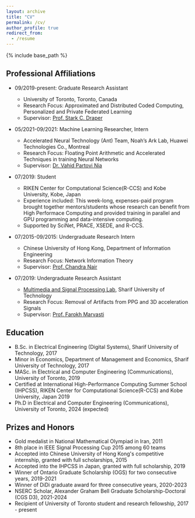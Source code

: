 ```yaml
---
layout: archive
title: "CV"
permalink: /cv/
author_profile: true
redirect_from:
  - /resume
---
```


{% include base_path %}

## Professional Affiliations

* 09/2019-present: Graduate Research Assistant
  * University of Toronto, Toronto, Canada
  * Research Focus: Approximated and Distributed Coded Computing, Personalized and Private Federated Learning
  * Supervisor: [Prof. Stark C. Draper](https://www.ece.utoronto.ca/people/draper-s/)

* 05/2021-09/2021: Machine Learning Researcher, Intern
  * Accelerated Neural Technology (Ant) Team, Noah’s Ark Lab, Huawei Technologies Co., Montreal
  * Research Focus: Floating Point Arithmetic and Accelerated Techniques in training Neural Networks 
  * Supervisor: [Dr. Vahid Partovi Nia](https://cerc-datascience.polymtl.ca/person/vahid-partovi-nia/)

* 07/2019: Student
  * RIKEN Center for Computational Science(R-CCS) and Kobe University, Kobe, Japan
  * Experience included: This week-long, expenses-paid program brought together mentors/students whose research can benefit from High Performace Computing and provided training in parallel and GPU programming and data-intensive computing. 
  * Supported by SciNet, PRACE, XSEDE, and R-CCS.
 
* 07/2015-09/2015: Undergraduate Research Intern
  * Chinese University of Hong Kong, Department of Information Engineering
  * Research Focus: Network Information Theory 
  * Supervisor: [Prof. Chandra Nair](http://chandra.ie.cuhk.edu.hk/)
 
* 07/2019: Undergraduate Research Assistant
  * [Multimedia and Signal Processing Lab](http://ee.sharif.edu/~msl/), Sharif University of Technology
  * Research Focus: Removal of Artifacts from PPG and 3D acceleration Signals 
  * Supervisor: [Prof. Farokh Marvasti](http://acri.sharif.ir/resume/marvasti)
 
## Education

* B.Sc. in Electrical Engineering (Digital Systems), Sharif University of Technology, 2017
* Minor in Economics, Department of Management and Economics, Sharif University of Technology, 2017
* MASc. in Electrical and Computer Engineering (Communications), University of Toronto, 2019
* Certified at International High-Performance Computing Summer School (IHPCSS), RIKEN Center for Computational Science(R-CCS) and Kobe University, Japan 2019
* Ph.D in Electrical and Computer Engineering (Communications), University of Toronto, 2024 (expected)

## Prizes and Honors

* Gold medalist in National Mathematical Olympiad in Iran, 2011
* 8th place in IEEE Signal Processing Cup 2015 among 60 teams
* Accepted into Chinese University of Hong Kong's competitive internship, granted with full scholarships, 2015
* Accepted into the IHPCSS in Japan, granted with full scholarship, 2019
* Winner of Ontario Graduate Scholarship (OGS) for two consecutive years, 2019-2021
* Winner of DiDi graduate award for three consecutive years, 2020-2023
* NSERC Scholar, Alexander Graham Bell Graduate Scholarship-Doctoral (CGS D3), 2021-2024
* Recipient of University of Toronto student and research fellowship, 2017 - present
